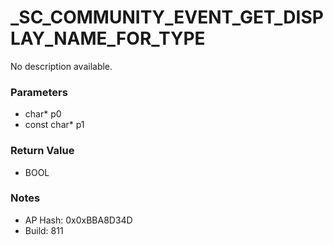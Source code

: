 # _SC_COMMUNITY_EVENT_GET_DISPLAY_NAME_FOR_TYPE

No description available.

### Parameters
* char* p0
* const char* p1

### Return Value
* BOOL

### Notes
* AP Hash: 0x0xBBA8D34D
* Build: 811

